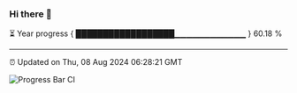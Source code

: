 ### Hi there 👋

⏳ Year progress { ██████████████████▁▁▁▁▁▁▁▁▁▁▁▁ } 60.18 %

---

⏰ Updated on Thu, 08 Aug 2024 06:28:21 GMT

![Progress Bar CI](https://github.com/ZhaoGui/ZhaoGui/workflows/Progress%20Bar%20CI/badge.svg)
